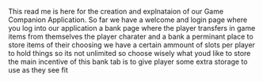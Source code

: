 This read me is here for the creation and explnataion of our Game Companion Application.
So far we have a welcome and login page where you log into our application a bank page where the player transfers in game items from themselves the player charater and a bank a perminant place to store items of their choosing we have a certain ammount of slots per player to hold things so its not unlimited so choose wisely what youd like to store the main incentive of this bank tab is to give player some extra storage to use as they see fit 
